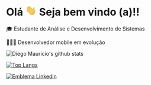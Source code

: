 # Olá <a target="_blank" rel="noopener noreferrer" href="https://raw.githubusercontent.com/ABSphreak/ABSphreak/master/gifs/Hi.gif"><img src="https://raw.githubusercontent.com/ABSphreak/ABSphreak/master/gifs/Hi.gif" width="30px" style="max-width:100%;"></a> Seja bem vindo (a)!!


🎓 Estudante de Análise e Desenvolvimento de Sistemas

👨🏻‍💻 Desenvolvedor mobile em evolução






  

![Diego Mauricio's github stats](https://github-readme-stats.vercel.app/api?username=DiegoCruz1992&show_icons=true&theme=dark)

[![Top Langs](https://github-readme-stats.vercel.app/api/top-langs/?username=DiegoCruz1992&theme=dark)](https://github.com/DiegoCruz1992/github-readme-stats)


  <a href="https://www.linkedin.com/in/diego-mauricio-1baaa7188/" rel="nofollow"><img src="https://camo.githubusercontent.com/5aab85a665e4ae02c797985305e192103f6f8ce3/68747470733a2f2f696d672e736869656c64732e696f2f62616467652f2d4c696e6b6564496e2d626c75653f7374796c653d666c61742d737175617265266c6f676f3d4c696e6b6564696e266c6f676f436f6c6f723d7768697465266c696e6b3d68747470733a2f2f7777772e6c696e6b6564696e2e636f6d2f696e2f697361646f72612d726f647269677565732d7374616e6761726c696e2d3438343032623134312f" alt="Emblema Linkedin" data-canonical-src="https://img.shields.io/badge/-LinkedIn-blue?style=flat-square&amp;logo=Linkedin&amp;logoColor=white&amp;link=https://www.linkedin.com/in/diego-mauricio-1baaa7188/" style="max-width:100%;"></a>
